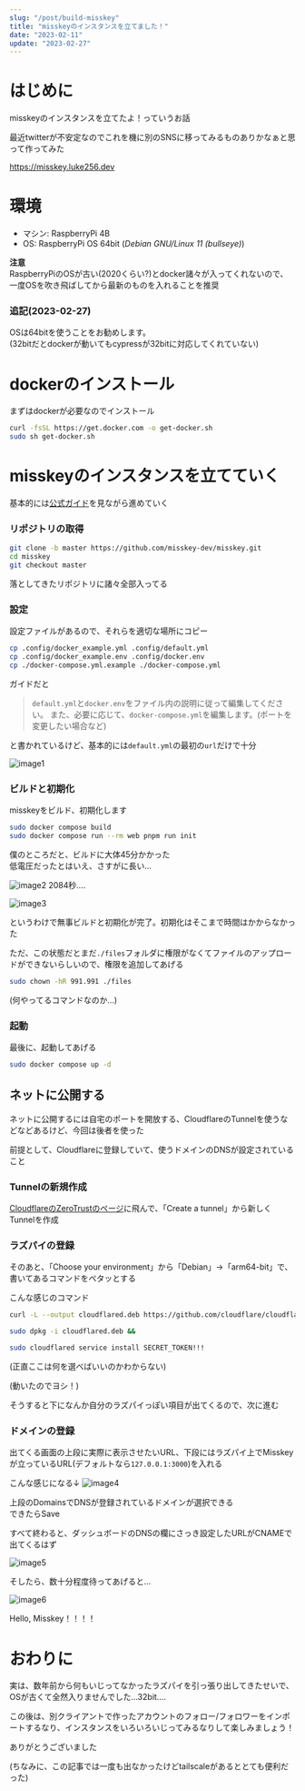 ```yaml
---
slug: "/post/build-misskey"
title: "misskeyのインスタンスを立てました！"
date: "2023-02-11"
update: "2023-02-27"
---
```



# はじめに
misskeyのインスタンスを立てたよ！っていうお話

最近twitterが不安定なのでこれを機に別のSNSに移ってみるものありかなぁと思って作ってみた

https://misskey.luke256.dev

# 環境
- マシン: RaspberryPi 4B
- OS: RaspberryPi OS 64bit (_Debian GNU/Linux 11 (bullseye)_)

**注意**  
RaspberryPiのOSが古い(2020くらい?)とdocker諸々が入ってくれないので、一度OSを吹き飛ばしてから最新のものを入れることを推奨

### 追記(2023-02-27)
OSは64bitを使うことをお勧めします。  
(32bitだとdockerが動いてもcypressが32bitに対応してくれていない)

# dockerのインストール
まずはdockerが必要なのでインストール

```bash
curl -fsSL https://get.docker.com -o get-docker.sh
sudo sh get-docker.sh
```

# misskeyのインスタンスを立てていく
基本的には[公式ガイド](https://misskey-hub.net/docs/install/docker.html)を見ながら進めていく

### リポジトリの取得

```bash
git clone -b master https://github.com/misskey-dev/misskey.git
cd misskey
git checkout master
```

落としてきたリポジトリに諸々全部入ってる

### 設定

設定ファイルがあるので、それらを適切な場所にコピー

```bash
cp .config/docker_example.yml .config/default.yml
cp .config/docker_example.env .config/docker.env
cp ./docker-compose.yml.example ./docker-compose.yml
```

ガイドだと
> `default.yml`と`docker.env`をファイル内の説明に従って編集してください。
> また、必要に応じて、`docker-compose.yml`を編集します。(ポートを変更したい場合など)

と書かれているけど、基本的には`default.yml`の最初の`url`だけで十分

![image1](/posts/built_misskey/image1.png) 

### ビルドと初期化

misskeyをビルド、初期化します

```bash
sudo docker compose build
sudo docker compose run --rm web pnpm run init
```

僕のところだと、ビルドに大体45分かかった  
低電圧だったとはいえ、さすがに長い...

![image2](/posts/built_misskey/image2.png)
2084秒....

![image3](/posts/built_misskey/image3.png)

というわけで無事ビルドと初期化が完了。初期化はそこまで時間はかからなかった

ただ、この状態だとまだ`./files`フォルダに権限がなくてファイルのアップロードができないらしいので、権限を追加してあげる

```bash
sudo chown -hR 991.991 ./files
```
(何やってるコマンドなのか...)

### 起動

最後に、起動してあげる

```bash
sudo docker compose up -d
```

## ネットに公開する

ネットに公開するには自宅のポートを開放する、CloudflareのTunnelを使うなどなどあるけど、今回は後者を使った

前提として、Cloudflareに登録していて、使うドメインのDNSが設定されていること  

### Tunnelの新規作成
[CloudflareのZeroTrustのページ](https://one.dash.cloudflare.com/)に飛んで、「Create a tunnel」から新しくTunnelを作成  

### ラズパイの登録
そのあと、「Choose your environment」から「Debian」→「arm64-bit」で、書いてあるコマンドをペタッとする

こんな感じのコマンド
```bash
curl -L --output cloudflared.deb https://github.com/cloudflare/cloudflared/releases/latest/download/cloudflared-linux-arm64.deb && 

sudo dpkg -i cloudflared.deb && 

sudo cloudflared service install SECRET_TOKEN!!!
```

(正直ここは何を選べばいいのかわからない)

(動いたのでヨシ！)

そうすると下になんか自分のラズパイっぽい項目が出てくるので、次に進む

### ドメインの登録
出てくる画面の上段に実際に表示させたいURL、下段にはラズパイ上でMisskeyが立っているURL(デフォルトなら`127.0.0.1:3000`)を入れる  

こんな感じになる↓
![image4](/posts/built_misskey/image4.png)

上段のDomainsでDNSが登録されているドメインが選択できる  
できたらSave

すべて終わると、ダッシュボードのDNSの欄にさっき設定したURLがCNAMEで出てくるはず

![image5](/posts/built_misskey/image5.png)

そしたら、数十分程度待ってあげると...

![image6](/posts/built_misskey/image6.png)

Hello, Misskey！！！！

# おわりに
実は、数年前から何もいじってなかったラズパイを引っ張り出してきたせいで、OSが古くて全然入りませんでした...32bit....

この後は、別クライアントで作ったアカウントのフォロー/フォロワーをインポートするなり、インスタンスをいろいろいじってみるなりして楽しみましょう！

ありがとうございました

(ちなみに、この記事では一度も出なかったけどtailscaleがあるととても便利だった)
